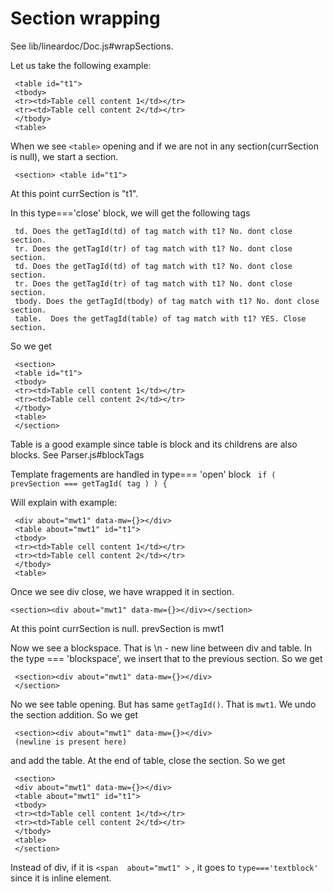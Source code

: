 Section wrapping
================
See lib/lineardoc/Doc.js#wrapSections.

Let us take the following example:

```
 <table id="t1">
 <tbody>
 <tr><td>Table cell content 1</td></tr>
 <tr><td>Table cell content 2</td></tr>
 </tbody>
 <table>
```

When we see ```<table>``` opening and if we are not in any section(currSection is null), we start a section.

``` <section> <table id="t1">```

At this point currSection is "t1".

In this type==='close' block, we will get the following tags

```
 td. Does the getTagId(td) of tag match with t1? No. dont close section.
 tr. Does the getTagId(tr) of tag match with t1? No. dont close section.
 td. Does the getTagId(td) of tag match with t1? No. dont close section.
 tr. Does the getTagId(tr) of tag match with t1? No. dont close section.
 tbody. Does the getTagId(tbody) of tag match with t1? No. dont close section.
 table.  Does the getTagId(table) of tag match with t1? YES. Close section.
 ```

So we get
```
 <section>
 <table id="t1">
 <tbody>
 <tr><td>Table cell content 1</td></tr>
 <tr><td>Table cell content 2</td></tr>
 </tbody>
 <table>
 </section>
 ```

Table is a good example since table is block and its childrens are also blocks. See Parser.js#blockTags

Template fragements are handled in type=== 'open' block
` if ( prevSection === getTagId( tag ) ) {`

Will explain with example:

```
 <div about="mwt1" data-mw={}></div>
 <table about="mwt1" id="t1">
 <tbody>
 <tr><td>Table cell content 1</td></tr>
 <tr><td>Table cell content 2</td></tr>
 </tbody>
 <table>
 ```
Once we see div close, we have wrapped it in section.

 ```<section><div about="mwt1" data-mw={}></div></section>```

At this point currSection is null. prevSection is mwt1

Now we see a blockspace. That is \n - new line between div and table.
In the type === 'blockspace', we insert that to the previous section. So we get
```
 <section><div about="mwt1" data-mw={}></div>
 </section>
```

No we see table opening. But has same `getTagId()`. That is `mwt1`. We undo the section addition. So we get

```
 <section><div about="mwt1" data-mw={}></div>
 (newline is present here)
 ```

and add the table. At the end of table, close the section.
So we get
```
 <section>
 <div about="mwt1" data-mw={}></div>
 <table about="mwt1" id="t1">
 <tbody>
 <tr><td>Table cell content 1</td></tr>
 <tr><td>Table cell content 2</td></tr>
 </tbody>
 <table>
 </section>
```
Instead of div, if it is `<span  about="mwt1" >` , it goes to `type==='textblock'` since it is inline element.
